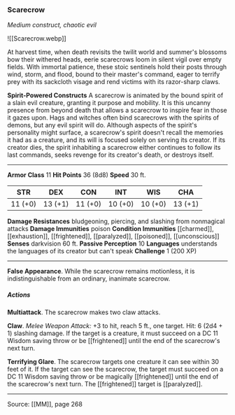 ### Scarecrow
_Medium construct, chaotic evil_

![[Scarecrow.webp]]

At harvest time, when death revisits the twilit world and summer's blossoms bow their withered heads, eerie scarecrows loom in silent vigil over empty fields. With immortal patience, these stoic sentinels hold their posts through wind, storm, and flood, bound to their master's command, eager to terrify prey with its sackcloth visage and rend victims with its razor-sharp claws.

**Spirit-Powered Constructs** A scarecrow is animated by the bound spirit of a slain evil creature, granting it purpose and mobility. It is this uncanny presence from beyond death that allows a scarecrow to inspire fear in those it gazes upon. Hags and witches often bind scarecrows with the spirits of demons, but any evil spirit will do. Although aspects of the spirit's personality might surface, a scarecrow's spirit doesn't recall the memories it had as a creature, and its will is focused solely on serving its creator. If its creator dies, the spirit inhabiting a scarecrow either continues to follow its last commands, seeks revenge for its creator's death, or destroys itself.






---

**Armor Class** 11
**Hit Points** 36 (8d8)
**Speed** 30 ft.

| STR     | DEX     | CON     | INT     | WIS     | CHA     |
|---------|---------|---------|---------|---------|---------|
| 11 (+0) | 13 (+1) | 11 (+0) | 10 (+0) | 10 (+0) | 13 (+1) |

**Damage Resistances** bludgeoning, piercing, and slashing from nonmagical attacks
**Damage Immunities** poison
**Condition Immunities** [[charmed]], [[exhaustion]], [[frightened]], [[paralyzed]], [[poisoned]], [[unconscious]]
**Senses** darkvision 60 ft.
**Passive Perception** 10
**Languages** understands the languages of its creator but can't speak
**Challenge** 1 (200 XP)

---

**False Appearance**. While the scarecrow remains motionless, it is indistinguishable from an ordinary, inanimate scarecrow.

##### Actions
**Multiattack**. The scarecrow makes two claw attacks.

**Claw**. _Melee Weapon Attack:_ +3 to hit, reach 5 ft., one target. Hit: 6 (2d4 + 1) slashing damage. If the target is a creature, it must succeed on a DC 11 Wisdom saving throw or be [[frightened]] until the end of the scarecrow's next turn.

**Terrifying Glare**. The scarecrow targets one creature it can see within 30 feet of it. If the target can see the scarecrow, the target must succeed on a DC 11 Wisdom saving throw or be magically [[frightened]] until the end of the scarecrow's next turn. The [[frightened]] target is [[paralyzed]].


---

Source: [[MM]], page 268